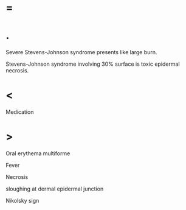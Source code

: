 # =

# .

Severe Stevens-Johnson syndrome presents like large burn.

Stevens-Johnson syndrome involving 30% surface is toxic epidermal necrosis.

# <

Medication

# >

Oral erythema multiforme

Fever

Necrosis

sloughing at dermal epidermal junction

Nikolsky sign
